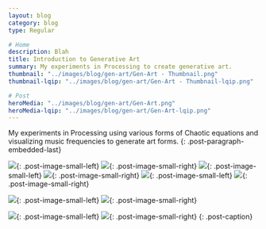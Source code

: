 ```yaml
---
layout: blog
category: blog
type: Regular

# Home
description: Blah
title: Introduction to Generative Art
summary: My experiments in Processing to create generative art.
thumbnail: "../images/blog/gen-art/Gen-Art - Thumbnail.png"
thumbnail-lqip: "../images/blog/gen-art/Gen-Art - Thumbnail-lqip.png"

# Post
heroMedia: "../images/blog/gen-art/Gen-Art.png"
heroMedia-lqip: "../images/blog/gen-art/Gen-Art-lqip.png"
---
```





My experiments in Processing using various forms of Chaotic equations and visualizing music frequencies to generate art forms.
{: .post-paragraph-embedded-last}




<div class="post-code"><script src="https://gist.github.com/eshaankaul29/d967920dd2dee0a60a7b82af2bf5b2ec.js"></script></div>

<div class="post-code"><script src="https://gist.github.com/eshaankaul29/af7e17b584bce74eae97011197310809.js"></script></div>



<img src="../images/blog/gen-art/Images/gen-art-1-lqip.png" data-src="../images/blog/gen-art/Images/gen-art-1.png" class="lazyload blur-up">{: .post-image-small-left}
<img src="../images/blog/gen-art/Images/gen-art-2-lqip.png" data-src="../images/blog/gen-art/Images/gen-art-2.png" class="lazyload blur-up">{: .post-image-small-right}
<img src="../images/blog/gen-art/Images/gen-art-3-lqip.png" data-src="../images/blog/gen-art/Images/gen-art-3.png" class="lazyload blur-up">{: .post-image-small-left}
<img src="../images/blog/gen-art/Images/gen-art-4-lqip.png" data-src="../images/blog/gen-art/Images/gen-art-4.png" class="lazyload blur-up">{: .post-image-small-right}
<img src="../images/blog/gen-art/Images/gen-art-5-lqip.png" data-src="../images/blog/gen-art/Images/gen-art-5.png" class="lazyload blur-up">{: .post-image-small-left}
<img src="../images/blog/gen-art/Images/gen-art-6-lqip.png" data-src="../images/blog/gen-art/Images/gen-art-6.png" class="lazyload blur-up">{: .post-image-small-right}


<img src="../images/blog/gen-art/Images/gen-art-7-lqip.png" data-src="../images/blog/gen-art/Images/gen-art-7.png" class="lazyload blur-up">{: .post-image-small-left}
<img src="../images/blog/gen-art/Images/gen-art-8-lqip.png" data-src="../images/blog/gen-art/Images/gen-art-8.png" class="lazyload blur-up">{: .post-image-small-right}



<img src="../images/blog/gen-art/Images/gen-art-9-lqip.png" data-src="../images/blog/gen-art/Images/gen-art-9.png" class="lazyload blur-up">{: .post-image-small-left}
<img src="../images/blog/gen-art/Images/gen-art-10-lqip.png" data-src="../images/blog/gen-art/Images/gen-art-10.png" class="lazyload blur-up">{: .post-image-small-right}
{: .post-caption}


